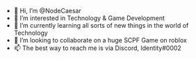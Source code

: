 - 👋 Hi, I’m @NodeCaesar
- 👀 I’m interested in Technology & Game Development
- 🌱 I’m currently learning all sorts of new things in the world of Technology
- 💞️ I’m looking to collaborate on a huge SCPF Game on roblox
- 📫 The best way to reach me is via Discord, Identity#0002

<!---
NodeCaesar/NodeCaesar is a ✨ special ✨ repository because its `README.md` (this file) appears on your GitHub profile.
You can click the Preview link to take a look at your changes.
--->
